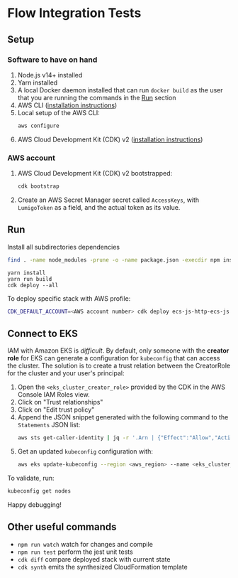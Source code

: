 # Flow Integration Tests

## Setup

### Software to have on hand

1. Node.js v14+ installed
1. Yarn installed
1. A local Docker daemon installed that can run `docker build` as the user that you are running the commands in the [Run](#run) section
1. AWS CLI ([installation instructions](https://docs.aws.amazon.com/cli/latest/userguide/cli-chap-welcome.html))
1. Local setup of the AWS CLI:
   ```sh
   aws configure
   ```
1. AWS Cloud Development Kit (CDK) v2 ([installation instructions](https://docs.aws.amazon.com/cdk/v2/guide/getting_started.html))

### AWS account

1. AWS Cloud Development Kit (CDK) v2 bootstrapped:
   ```sh
   cdk bootstrap
   ```
1. Create an AWS Secret Manager secret called `AccessKeys`, with `LumigoToken` as a field, and the actual token as its value.

## Run

Install all subdirectories dependencies
```sh
find . -name node_modules -prune -o -name package.json -execdir npm install \; && rm -rf package-lock.json
```

```
yarn install
yarn run build
cdk deploy --all
```

To deploy specific stack with AWS profile:

```sh
CDK_DEFAULT_ACCOUNT=<AWS account number> cdk deploy ecs-js-http-ecs-js --profile <AWS cli profile>
```

## Connect to EKS

IAM with Amazon EKS is _difficult_.
By default, only someone with the **creator role** for EKS can generate a configuration for `kubeconfig` that can access the cluster.
The solution is to create a trust relation between the CreatorRole for the cluster and your user's principal:

1. Open the `<eks_cluster_creator_role>` provided by the CDK in the AWS Console IAM Roles view.
1. Click on "Trust relationships"
1. Click on "Edit trust policy"
1. Append the JSON snippet generated with the following command to the `Statements` JSON list:
   ```sh
   aws sts get-caller-identity | jq -r '.Arn | {"Effect":"Allow","Action":"sts:AssumeRole","Principal":{"AWS":.}}'
   ```
1. Get an updated `kubeconfig` configuration with:
   ```sh
   aws eks update-kubeconfig --region <aws_region> --name <eks_cluster_name> --role-arn <eks_cluster_creator_role>
   ```

To validate, run:

```sh
kubeconfig get nodes
```

Happy debugging!

## Other useful commands

* `npm run watch`   watch for changes and compile
* `npm run test`    perform the jest unit tests
* `cdk diff`        compare deployed stack with current state
* `cdk synth`       emits the synthesized CloudFormation template
